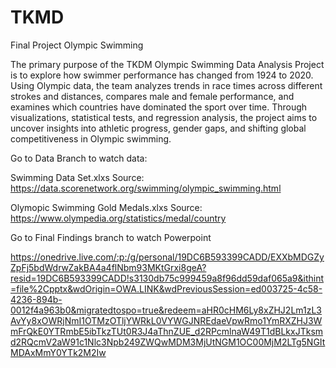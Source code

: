 # TKMD
Final Project Olympic Swimming

The primary purpose of the TKDM Olympic Swimming Data Analysis Project is to explore how swimmer performance has changed from 1924 to 2020. Using Olympic data, the team analyzes trends in race times across different strokes and distances, compares male and female performance, and examines which countries have dominated the sport over time. Through visualizations, statistical tests, and regression analysis, the project aims to uncover insights into athletic progress, gender gaps, and shifting global competitiveness in Olympic swimming.

Go to Data Branch to watch data:

Swimming Data Set.xlxs
Source: https://data.scorenetwork.org/swimming/olympic_swimming.html

Olymopic Swimming Gold Medals.xlxs
Source: https://www.olympedia.org/statistics/medal/country

Go to Final Findings branch to watch Powerpoint

https://onedrive.live.com/:p:/g/personal/19DC6B593399CADD/EXXbMDGZyZpFj5bdWdrwZakBA4a4flNbm93MKtGrxi8geA?resid=19DC6B593399CADD!s3130db75c999459a8f96dd59daf065a9&ithint=file%2Cpptx&wdOrigin=OWA.LINK&wdPreviousSession=ed003725-4c58-4236-894b-0012f4a963b0&migratedtospo=true&redeem=aHR0cHM6Ly8xZHJ2Lm1zL3AvYy8xOWRjNmI1OTMzOTljYWRkL0VYWGJNREdaeVpwRmo1YmRXZHJ3WmFrQkE0YTRmbE5ibTkzTUt0R3J4aThnZUE_d2RPcmlnaW49T1dBLkxJTksmd2RQcmV2aW91c1Nlc3Npb249ZWQwMDM3MjUtNGM1OC00MjM2LTg5NGItMDAxMmY0YTk2M2Iw


